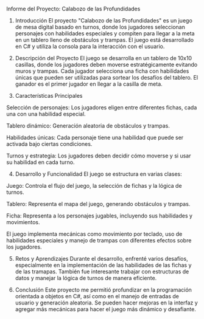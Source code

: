 Informe del Proyecto: Calabozo de las Profundidades

1. Introducción
El proyecto "Calabozo de las Profundidades" es un juego de mesa digital basado en turnos, donde los jugadores seleccionan personajes con habilidades especiales y compiten para llegar a la meta en un tablero lleno de obstáculos y trampas. El juego está desarrollado en C# y utiliza la consola para la interacción con el usuario.

2. Descripción del Proyecto
El juego se desarrolla en un tablero de 10x10 casillas, donde los jugadores deben moverse estratégicamente evitando muros y trampas. Cada jugador selecciona una ficha con habilidades únicas que pueden ser utilizadas para sortear los desafíos del tablero. El ganador es el primer jugador en llegar a la casilla de meta.

3. Características Principales

Selección de personajes: Los jugadores eligen entre diferentes fichas, cada una con una habilidad especial.

Tablero dinámico: Generación aleatoria de obstáculos y trampas.

Habilidades únicas: Cada personaje tiene una habilidad que puede ser activada bajo ciertas condiciones.

Turnos y estrategia: Los jugadores deben decidir cómo moverse y si usar su habilidad en cada turno.

4. Desarrollo y Funcionalidad
El juego se estructura en varias clases:

Juego: Controla el flujo del juego, la selección de fichas y la lógica de turnos.

Tablero: Representa el mapa del juego, generando obstáculos y trampas.

Ficha: Representa a los personajes jugables, incluyendo sus habilidades y movimientos.

El juego implementa mecánicas como movimiento por teclado, uso de habilidades especiales y manejo de trampas con diferentes efectos sobre los jugadores.

5. Retos y Aprendizajes
Durante el desarrollo, enfrenté varios desafíos, especialmente en la implementación de las habilidades de las fichas y de las tramapas. También fue interesante trabajar con estructuras de datos y manejar la lógica de turnos de manera eficiente.

6. Conclusión
Este proyecto me permitió profundizar en la programación orientada a objetos en C#, así como en el manejo de entradas de usuario y generación aleatoria. Se pueden hacer mejoras en la interfaz y agregar más mecánicas para hacer el juego más dinámico y desafiante.
